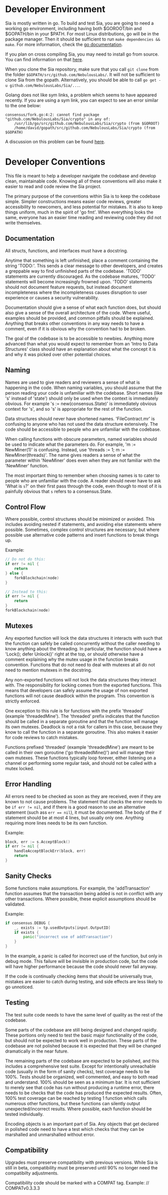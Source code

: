 Developer Environment
=====================

Sia is mostly written in go. To build and test Sia, you are going to need a
working go environment, including having both $GOROOT/bin and $GOPATH/bin in
your $PATH. For most Linux distributions, go will be in the package manager.
Then it should be sufficient to run `make dependencies && make`. For more
information, check the [go documentation](http://golang.org/doc/install).

If you plan on cross compiling Sia, you may need to install go from source. You
can find information on that [here](http://golang.org/doc/install/source).

When you clone the Sia repository, make sure that you call `git clone` from the
folder `$GOPATH/src/github.com/NebulousLabs/`. It will not be sufficient to clone
Sia from the gopath. Alternatively, you should be able to call `go get -u
github.com/NebulousLabs/Sia/...`.

Golang does not like sym links, a problem which seems to have appeared
recently. If you are using a sym link, you can expect to see an error similar
to the one below:


```
consensus/fork.go:4:2: cannot find package "github.com/NebulousLabs/Sia/crypto" in any of:
    /usr/lib/go/src/github.com/NebulousLabs/Sia/crypto (from $GOROOT)
    /home/david/gopath/src/github.com/NebulousLabs/Sia/crypto (from $GOPATH)
```

A discussion on this problem can be found [here](http://groups.google.com/forum/#!topic/golang-nuts/f5ZYztyHK5I).

Developer Conventions
=====================

This file is meant to help a developer navigate the codebase and develop clean,
maintainable code. Knowing all of these conventions will also make it easier to
read and code review the Sia project.

The primary purpose of the conventions within Sia is to keep the codebase
simple. Simpler constructions means easier code reviews, greater accessibility
to newcomers, and less potential for mistakes. It is also to keep things
uniform, much in the spirit of 'go fmt'. When everything looks the same,
everyone has an easier time reading and reviewing code they did not write
themselves.

Documentation
-------------

All structs, functions, and interfaces must have a docstring.

Anytime that something is left unfinished, place a comment containing the
string 'TODO:'. This sends a clear message to other developers, and creates a
greppable way to find unfinished parts of the codebase. 'TODO' statements are
currently discouraged.  As the codebase matures, 'TODO' statements will become
increasingly frowned upon. 'TODO' statements should not document feature
requests, but instead document incompleteness where the incompleteness causes
disruption to user experience or causes a security vulnerability.

Documentation should give a sense of what each function does, but should also
give a sense of the overall architecture of the code. Where useful, examples
should be provided, and common pitfalls should be explained. Anything that
breaks other conventions in any way needs to have a comment, even if it is
obvious why the convention had to be broken.

The goal of the codebase is to be accessible to newbies. Anything more advanced
than what you would expect to remember from an 'Intro to Data Structures' class
should have an explanation about what the concept it is and why it was picked
over other potential choices.

Naming
------

Names are used to give readers and reviewers a sense of what is happening in the
code. When naming variables, you should assume that the person reading your
code is unfamiliar with the codebase. Short names (like 's' instead of 'state')
should only be used when the context is immediately obvious. For example
's := new(consensus.State)' is immediately obvious context for 's', and so 's'
is appropriate for the rest of the function.

Data structures should never have shortened names. 'FileContract.mr' is
confusing to anyone who has not used the data structure extensively. The code
should be accessible to people who are unfamiliar with the codebase.

When calling functions with obscure parameters, named variables should be used
to indicate what the parameters do. For example, 'm := NewMiner(1)' is
confusing. Instead, use 'threads := 1; m := NewMiner(threads)'. The name gives
readers a sense of what the parameter within 'NewMiner' does even when they are
not familiar with the 'NewMiner' function.

The most important thing to remember when choosing names is to cater to people
who are unfamiliar with the code. A reader should never have to ask 'What is
`s`?' on their first pass through the code, even though to most of it is
painfully obvious that `s` refers to a consensus.State.

Control Flow
------------

Where possible, control structures should be minimized or avoided. This
includes avoiding nested if statements, and avoiding else statements where
possible. Sometimes, complex control structures are necessary, but where
possible use alternative code patterns and insert functions to break things up.

Example:

```go
// Do not do this:
if err != nil {
	return
} else {
	forkBlockchain(node)
}

// Instead to this:
if err != nil {
	return
}
forkBlockchain(node)
```

Mutexes
-------

Any exported function will lock the data structures it interacts with such that
the function can safely be called concurrently without the caller needing to
know anything about the threading. In particular, the function should have a
'Lock(); defer Unlock()' right at the top, or should otherwise have a comment
explaining why the mutex usage in the function breaks convention. Functions
that do not need to deal with mutexes at all do not need to mention mutexes in
the docstring.

Any non-exported functions will not lock the data structures they interact
with. The responsibility for locking comes from the exported functions. This
means that developers can safely assume the usage of non exported functions
will not cause deadlock within the program. This convention is strictly
enforced.

One exception to this rule is for functions with the prefix 'threaded' (example
'threadedMine'). The 'threaded' prefix indicates that the function should be
called in a separate goroutine and that the function will manage its own
mutexes. Deadlock is not a risk for callers in this case, because they know to
call the function in a separate goroutine. This also makes it easier for code
reviews to catch mistakes.

Functions prefixed 'threaded' (example 'threadedMine') are meant to be called
in their own goroutine ('go threadedMine()') and will manage their own mutexes.
These functions typically loop forever, either listening on a channel or
performing some regular task, and should not be called with a mutex locked.

Error Handling
--------------

All errors need to be checked as soon as they are received, even if they are
known to not cause problems. The statement that checks the error needs to be
`if err != nil`, and if there is a good reason to use an alternative statement
(such ass `err == nil`), it must be documented. The body of the if statement
should be at most 4 lines, but usually only one. Anything requiring more lines
needs to be its own function.

Example:

```go
block, err := s.AcceptBlock()
if err != nil {
	handleAcceptBlockErr(block, err)
	return
}
```

Sanity Checks
-------------

Some functions make assumptions. For example, the 'addTransaction' function
assumes that the transaction being added is not in conflict with any other
transactions. Where possible, these explicit assumptions should be validated.

Example:

```go
if consensus.DEBUG {
	_, exists := tp.usedOutputs[input.OutputID]
	if exists {
		panic("incorrect use of addTransaction")
	}
}
```

In the example, a panic is called for incorrect use of the function, but only
in debug mode. This failure will be invisible in production code, but the code
will have higher performance because the code should never fail anyway.

If the code is continually checking items that should be universally true,
mistakes are easier to catch during testing, and side effects are less likely
to go unnoticed.

Testing
-------

The test suite code needs to have the same level of quality as the rest of the
codebase.

Some parts of the codebase are still being designed and changed rapidly. These
portions only need to test the basic major functionality of the code, but
should not be expected to work well in production. These parts of the codebase
are not polished because it is expected that they will be changed dramatically
in the near future.

The remaining parts of the codebase are expected to be polished, and this
includes a comprehensive test suite. Except for intentionally unreachable code
(usually in the form of sanity checks), test coverage needs to be 100%. Tests
should be organized, well commented, and easy to both read and understand. 100%
should be seen as a minimum bar. It is not sufficient to merely see that code
has run without producing a runtime error, there needs to be checks that the
code has produced the expected results. Often, 100% test coverage can be
reached by testing 1 function which calls numerous other functions, but these
functions can silently output unexpected/incorrect results. Where possible,
each function should be tested individually.

Encoding objects is an important part of Sia. Any objects that get declared in
polished code need to have a test which checks that they can be marshalled and
unmarshalled without error.

Compatibility
-------------

Upgrades must preserve compatibility with previous versions. While Sia is still
in beta, compatibility must be preserved until 90% no longer need the
compatibilty adjustments.

Compatibility code should be marked with a COMPAT tag. Example: // COMPATv0.3.3.3
